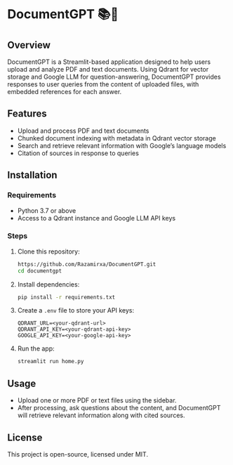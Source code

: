 # DocumentGPT 📚💬

## Overview
DocumentGPT is a Streamlit-based application designed to help users upload and analyze PDF and text documents. Using Qdrant for vector storage and Google LLM for question-answering, DocumentGPT provides responses to user queries from the content of uploaded files, with embedded references for each answer.

## Features
- Upload and process PDF and text documents
- Chunked document indexing with metadata in Qdrant vector storage
- Search and retrieve relevant information with Google’s language models
- Citation of sources in response to queries

## Installation

### Requirements
- Python 3.7 or above
- Access to a Qdrant instance and Google LLM API keys

### Steps
1. Clone this repository:
    ```bash
    https://github.com/Razamirxa/DocumentGPT.git
    cd documentgpt
    ```

2. Install dependencies:
    ```bash
    pip install -r requirements.txt
    ```

3. Create a `.env` file to store your API keys:
    ```plaintext
    QDRANT_URL=<your-qdrant-url>
    QDRANT_API_KEY=<your-qdrant-api-key>
    GOOGLE_API_KEY=<your-google-api-key>
    ```

4. Run the app:
    ```bash
    streamlit run home.py
    ```

## Usage
- Upload one or more PDF or text files using the sidebar.
- After processing, ask questions about the content, and DocumentGPT will retrieve relevant information along with cited sources.

## License
This project is open-source, licensed under MIT.
